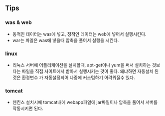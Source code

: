 ## Tips
### was & web
- 동적인 데이터는 was에 넣고, 정적인 데이터는 web에 넣어서 실행시킨다.
- war는 파일은 was에 넣을때 압축을 풀어서 실행을 시킨다.

### linux
- 리눅스 서버에 어플리케이션을 설치할때, apt-get이나 yum을 써서 설치하는 것보다는 파일을 직접 사이트에서 받아서 실행시키는 것이 좋다. 왜냐하면 자동설치 된것은 환경변수 가 자동설정되어 나중에 커스텀하기 어려워질수 있다.

### tomcat
- 젠킨스 설치시에 tomcat내에 webapp파일에 jar파일이나 압축을 풀어서 서버를 작동시키면 된다.